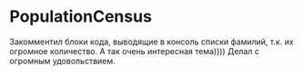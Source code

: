# PopulationCensus
Закомментил блоки кода, выводящие в консоль списки фамилий, т.к. их огромное количество.
А так очень интересная тема)))) Делал с огромным удовольствием. 

